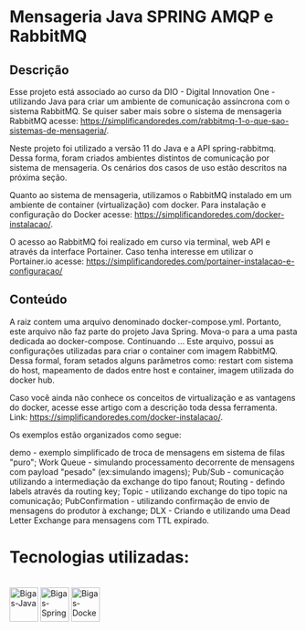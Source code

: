 # Mensageria Java SPRING AMQP e RabbitMQ



Descrição
----------

Esse projeto está associado ao curso da DIO - Digital Innovation One - utilizando Java para criar um ambiente de 
comunicação assíncrona com o sistema RabbitMQ. Se quiser saber mais sobre o sistema de mensageria RabbitMQ
acesse: https://simplificandoredes.com/rabbitmq-1-o-que-sao-sistemas-de-mensageria/.

Neste projeto foi utilizado a versão 11 do Java e a API spring-rabbitmq. Dessa forma, foram criados ambientes distintos de comunicação
por sistema de mensageria. Os cenários dos casos de uso estão descritos na próxima seção.

Quanto ao sistema de mensageria, utilizamos o RabbitMQ instalado em um ambiente de container (virtualização) com docker.
Para instalação e configuração do Docker acesse: https://simplificandoredes.com/docker-instalacao/.

O acesso ao RabbitMQ foi realizado em curso via terminal, web API e através da interface Portainer.
Caso tenha interesse em utilizar o Portainer.io acesse: https://simplificandoredes.com/portainer-instalacao-e-configuracao/


Conteúdo
---------

A raiz contem uma arquivo denominado docker-compose.yml. Portanto, este arquivo não faz parte do projeto Java Spring. Mova-o para a uma pasta dedicada 
ao docker-compose. Continuando ... Este arquivo, possui as configurações utilizadas para criar o container com imagem 
RabbitMQ. Dessa formal, foram setados alguns parâmetros como: restart com sistema do host, mapeamento de dados entre host e container, imagem 
utilizada do docker hub.

Caso você ainda não conhece os conceitos de virtualização e as vantagens do docker, 
acesse esse artigo com a descrição toda dessa ferramenta. Link: https://simplificandoredes.com/docker-instalacao/.

Os exemplos estão organizados como segue:

demo - exemplo simplificado de troca de mensagens em sistema de filas "puro";
Work Queue - simulando processamento decorrente de mensagens com payload "pesado" (ex:simulando imagens);
Pub/Sub - comunicação utilizando a intermediação da exchange do tipo fanout;
Routing - defindo labels através da routing key;
Topic - utilizando exchange do tipo topic na comunicação;
PubConfirmation - utilizando confirmação de envio de mensagens do produtor à exchange;
DLX - Criando e utilizando uma Dead Letter Exchange para mensagens com TTL expirado.



# Tecnologias utilizadas:
<div  align="left" dir="auto" style="display: inline_block"> <br>
<img alt="Bigas-Java" height="60" width="50"  src="https://cdn.jsdelivr.net/gh/devicons/devicon/icons/java/java-original-wordmark.svg" />
<img alt="Bigas-Spring" height="60" width="50" src="https://cdn.jsdelivr.net/gh/devicons/devicon/icons/spring/spring-original-wordmark.svg" />
<img alt="Bigas-Docker" height="60" width="50" src="https://cdn.jsdelivr.net/gh/devicons/devicon/icons/docker/docker-original-wordmark.svg" />


</div>
